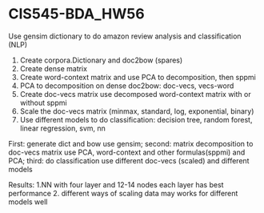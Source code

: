 # CIS545-BDA_HW56
Use gensim dictionary to do amazon review analysis and classification (NLP)
1. Create corpora.Dictionary and doc2bow (spares)
2. Create dense matrix
3. Create word-context matrix and use PCA to decomposition, then sppmi
4. PCA to decomposition on dense doc2bow: doc-vecs, vecs-word
5. Create doc-vecs matrix use decomposed word-context matrix with or without sppmi
6. Scale the doc-vecs matrix (minmax, standard, log, exponential, binary)
7. Use different models to do classification: decision tree, random forest, linear regression, svm, nn

First: generate dict and bow use gensim; second: matrix decomposition to doc-vecs matrix use PCA, word-context and other formulas(sppmi) and PCA; third: do classification use different doc-vecs (scaled) and different models

Results: 1.NN with four layer and 12-14 nodes each layer has best performance 2. different ways of scaling data may works for different models well
